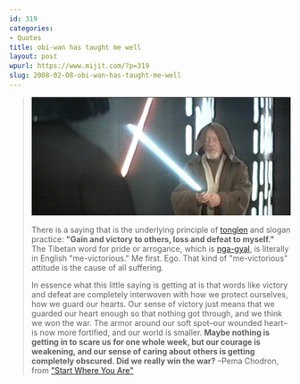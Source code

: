 ```yaml
---
id: 319
categories:
- Quotes
title: obi-wan has taught me well
layout: post
wpurl: https://www.mijit.com/?p=319
slug: 2008-02-08-obi-wan-has-taught-me-well
---
```

<blockquote>
<img src='/images/2008/02/starwars.jpg' width="500" alt='starwars.jpg' />

There is a saying that is the underlying principle of <a href="https://www.shambhala.org/teachers/pema/tonglen1.php">tonglen</a> and slogan practice: <strong>"Gain and victory to others, loss and defeat to myself."</strong> The Tibetan word for pride or arrogance, which is <a href="https://rywiki.tsadra.org/index.php/mkhas_pa'i_nga_gyal">nga-gyal</a>, is literally in English "me-victorious." Me first. Ego. That kind of "me-victorious" attitude is the cause of all suffering.

In essence what this little saying is getting at is that words like victory and defeat are completely interwoven with how we protect ourselves, how we guard our hearts. Our sense of victory just means that we guarded our heart enough so that nothing got through, and we think we won the war. The armor around our soft spot–our wounded heart–is now more fortified, and our world is smaller. <strong>Maybe nothing is getting in to scare us for one whole week, but our courage is weakening, and our sense of caring about others is getting completely obscured. Did we really win the war?</strong>
–Pema Chodron, from <a href="https://www.amazon.com/exec/obidos/ASIN/1570628394/ref=nosim/mijitcom">"Start Where You Are"</a></blockquote>
